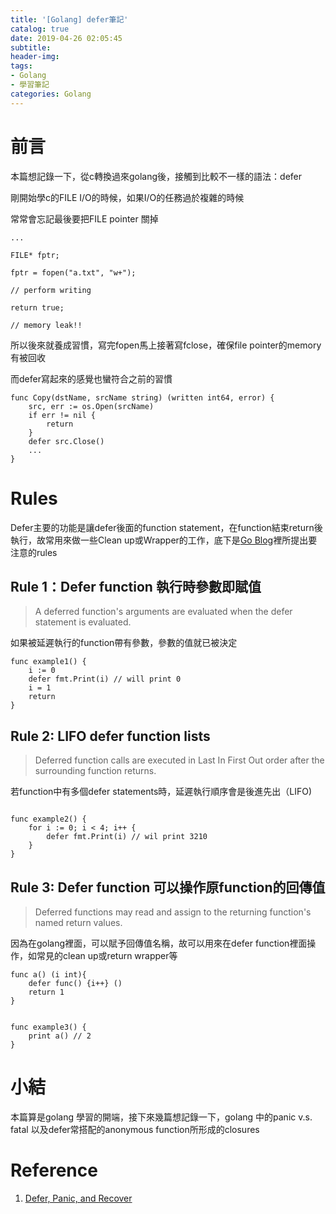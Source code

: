 ```yaml
---
title: '[Golang] defer筆記'
catalog: true
date: 2019-04-26 02:05:45
subtitle:
header-img:
tags:
- Golang
- 學習筆記
categories: Golang
---
```


# 前言

本篇想記錄一下，從c轉換過來golang後，接觸到比較不一樣的語法：defer

剛開始學c的FILE I/O的時候，如果I/O的任務過於複雜的時候

常常會忘記最後要把FILE pointer 關掉

```
...

FILE* fptr;

fptr = fopen("a.txt", "w+");

// perform writing

return true;

// memory leak!!

```

所以後來就養成習慣，寫完fopen馬上接著寫fclose，確保file pointer的memory有被回收

而defer寫起來的感覺也蠻符合之前的習慣

```golang
func Copy(dstName, srcName string) (written int64, error) {
    src, err := os.Open(srcName)
    if err != nil {
        return
    }
    defer src.Close()
    ...
}
```

# Rules

Defer主要的功能是讓defer後面的function statement，在function結束return後執行，故常用來做一些Clean up或Wrapper的工作，底下是[Go Blog](https://blog.golang.org/defer-panic-and-recover)裡所提出要注意的rules

## Rule 1：Defer function 執行時參數即賦值

>
> A deferred function's arguments are evaluated when the defer statement is evaluated.
>

如果被延遲執行的function帶有參數，參數的值就已被決定

```golang
func example1() {
    i := 0
    defer fmt.Print(i) // will print 0
    i = 1
    return
}
```

## Rule 2: LIFO defer function lists

>
> Deferred function calls are executed in Last In First Out order after the surrounding function returns.
>

若function中有多個defer statements時，延遲執行順序會是後進先出（LIFO)

```golang

func example2() {
    for i := 0; i < 4; i++ {
        defer fmt.Print(i) // wil print 3210
    }
}

```

## Rule 3: Defer function 可以操作原function的回傳值

>
> Deferred functions may read and assign to the returning function's named return values.
>

因為在golang裡面，可以賦予回傳值名稱，故可以用來在defer function裡面操作，如常見的clean up或return wrapper等

```
func a() (i int){
    defer func() {i++} ()
    return 1
}


func example3() {
    print a() // 2
}

```

# 小結

本篇算是golang 學習的開端，接下來幾篇想記錄一下，golang 中的panic v.s. fatal
以及defer常搭配的anonymous function所形成的closures

# Reference
1. [Defer, Panic, and Recover](https://blog.golang.org/defer-panic-and-recover) 
